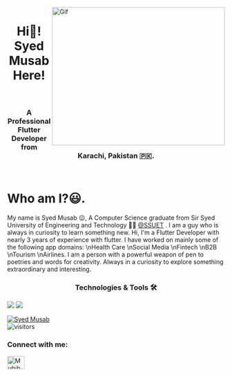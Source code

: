 <img align="right" src="5eKX.gif" width="400" height="320" alt="Gif" />

<h1 align="center"> Hi👋! Syed Musab Here! </h1>

<br>
<h3 align="center">A Professional Flutter Developer from Karachi, Pakistan 🇵🇰. </h3>
<br>

<h1 align="left" font="bold">Who am I?😃.</h1>

My name is Syed Musab 😉, A Computer Science graduate from Sir Syed University of Engineering and Technology 🧑‍💻 [@SSUET](https://www.ssuet.edu.pk/) . I am a guy who is always in curiosity to learn something new. Hi, I'm a Flutter Developer with nearly 3 years of experience with flutter. I have worked on mainly some of the following app domains: \nHealth Care \nSocial Media \nFintech \nB2B \nTourism \nAirlines. I am a person with a powerful weapon of pen to poetries and words for creativity. Always in a curiosity to explore something extraordinary and interesting.

<div>
<h3 align="center">Technologies & Tools 🛠</h3>
</div>

<div>
<img src="https://img.shields.io/badge/Dart-0175C2?style=for-the-badge&logo=dart&logoColor=white" />
<img src="https://img.shields.io/badge/Flutter-02569B?style=for-the-badge&logo=flutter&logoColor=white" />
</div>


[![Syed Musab](https://github-readme-stats.vercel.app/api?username=MusabBoltX)](https://github.com/MusabBoltX/github-readme-stats)
</br>
![visitors](https://visitor-badge.laobi.icu/badge?page_id=MusabBoltX.MusabBoltX)

<h3 align="left">Connect with me:</h3>
<a href="https://www.linkedin.com/in/syed-musab/" target="blank"><img align="center" src="https://cdn.jsdelivr.net/npm/simple-icons@3.0.1/icons/linkedin.svg" alt="Muhib Arif" height="30" width="40" /></a>
